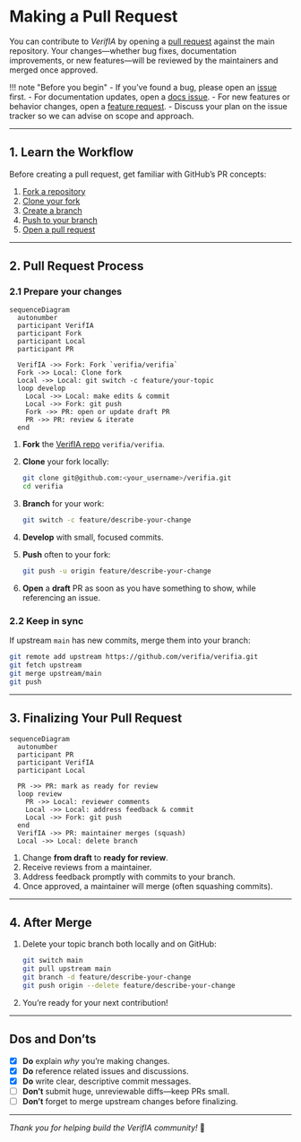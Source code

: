 
# Making a Pull Request

You can contribute to *VerifIA* by opening a [pull request] against the main repository. Your changes—whether bug fixes, documentation improvements, or new features—will be reviewed by the maintainers and merged once approved.

[pull request]: https://github.com/verifia/verifia/pulls

!!! note "Before you begin"
    - If you’ve found a bug, please open an [issue] first.
    - For documentation updates, open a [docs issue].
    - For new features or behavior changes, open a [feature request].
    - Discuss your plan on the issue tracker so we can advise on scope and approach.

[issue]: https://github.com/verifia/verifia/issues  
[docs issue]: https://github.com/verifia/verifia/issues/new?labels=documentation  
[feature request]: https://github.com/verifia/verifia/issues/new?labels=enhancement  

---

## 1. Learn the Workflow

Before creating a pull request, get familiar with GitHub’s PR concepts:

1. [Fork a repository]  
2. [Clone your fork]  
3. [Create a branch]  
4. [Push to your branch]  
5. [Open a pull request]

[Fork a repository]: https://docs.github.com/en/get-started/quickstart/fork-a-repo  
[Clone your fork]: https://docs.github.com/en/repositories/creating-and-managing-repositories/cloning-a-repository  
[Create a branch]: https://docs.github.com/en/pull-requests/collaborating-with-pull-requests/proposing-changes-to-your-work-with-pull-requests/creating-and-deleting-branches-within-your-repository
[Push to your branch]: https://docs.github.com/en/get-started/using-git/pushing-commits-to-a-remote-repository  
[Open a pull request]: https://docs.github.com/en/pull-requests/collaborating-with-pull-requests/proposing-changes-to-your-work-with-pull-requests  

---

## 2. Pull Request Process

### 2.1 Prepare your changes

```mermaid
sequenceDiagram
  autonumber
  participant VerifIA
  participant Fork
  participant Local
  participant PR

  VerifIA ->> Fork: Fork `verifia/verifia`
  Fork ->> Local: Clone fork
  Local ->> Local: git switch -c feature/your-topic
  loop develop
    Local ->> Local: make edits & commit
    Local ->> Fork: git push
    Fork ->> PR: open or update draft PR
    PR ->> PR: review & iterate
  end
```

1. **Fork** the [VerifIA repo] `verifia/verifia`.
2. **Clone** your fork locally:

   ```bash
   git clone git@github.com:<your_username>/verifia.git
   cd verifia
   ```
3. **Branch** for your work:

   ```bash
   git switch -c feature/describe-your-change
   ```
4. **Develop** with small, focused commits.

5. **Push** often to your fork:

   ```bash
   git push -u origin feature/describe-your-change
   ```
6. **Open** a **draft** PR as soon as you have something to show, while referencing an issue.

[VerifIA repo]: https://github.com/verifia/verifia

### 2.2 Keep in sync

If upstream `main` has new commits, merge them into your branch:

```bash
git remote add upstream https://github.com/verifia/verifia.git
git fetch upstream
git merge upstream/main
git push
```

---

## 3. Finalizing Your Pull Request

```mermaid
sequenceDiagram
  autonumber
  participant PR
  participant VerifIA
  participant Local

  PR ->> PR: mark as ready for review
  loop review
    PR ->> Local: reviewer comments
    Local ->> Local: address feedback & commit
    Local ->> Fork: git push
  end
  VerifIA ->> PR: maintainer merges (squash)
  Local ->> Local: delete branch
```

1. Change **from draft** to **ready for review**.
2. Receive reviews from a maintainer.
3. Address feedback promptly with commits to your branch.
4. Once approved, a maintainer will merge (often squashing commits).

---

## 4. After Merge

1. Delete your topic branch both locally and on GitHub:

   ```bash
   git switch main
   git pull upstream main
   git branch -d feature/describe-your-change
   git push origin --delete feature/describe-your-change
   ```
2. You’re ready for your next contribution!

---

## Dos and Don’ts

* [x] **Do** explain *why* you’re making changes.
* [x] **Do** reference related issues and discussions.
* [x] **Do** write clear, descriptive commit messages.
* [ ] **Don’t** submit huge, unreviewable diffs—keep PRs small.
* [ ] **Don’t** forget to merge upstream changes before finalizing.

---

_Thank you for helping build the *VerifIA* community!_ 🎉

